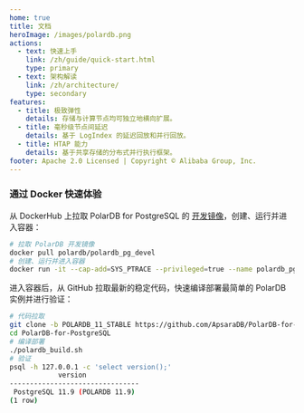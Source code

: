 ```yaml
---
home: true
title: 文档
heroImage: /images/polardb.png
actions:
  - text: 快速上手
    link: /zh/guide/quick-start.html
    type: primary
  - text: 架构解读
    link: /zh/architecture/
    type: secondary
features:
  - title: 极致弹性
    details: 存储与计算节点均可独立地横向扩展。
  - title: 毫秒级节点间延迟
    details: 基于 LogIndex 的延迟回放和并行回放。
  - title: HTAP 能力
    details: 基于共享存储的分布式并行执行框架。
footer: Apache 2.0 Licensed | Copyright © Alibaba Group, Inc.
---
```


### 通过 Docker 快速体验

从 DockerHub 上拉取 PolarDB for PostgreSQL 的 [开发镜像](https://hub.docker.com/r/polardb/polardb_pg_devel/tags)，创建、运行并进入容器：

```bash
# 拉取 PolarDB 开发镜像
docker pull polardb/polardb_pg_devel
# 创建、运行并进入容器
docker run -it --cap-add=SYS_PTRACE --privileged=true --name polardb_pg polardb/polardb_pg_devel bash
```

进入容器后，从 GitHub 拉取最新的稳定代码，快速编译部署最简单的 PolarDB 实例并进行验证：

```bash
# 代码拉取
git clone -b POLARDB_11_STABLE https://github.com/ApsaraDB/PolarDB-for-PostgreSQL.git
cd PolarDB-for-PostgreSQL
# 编译部署
./polardb_build.sh
# 验证
psql -h 127.0.0.1 -c 'select version();'
            version
--------------------------------
 PostgreSQL 11.9 (POLARDB 11.9)
(1 row)
```

